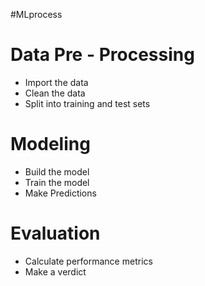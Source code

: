 #MLprocess 
# Data Pre - Processing
- Import the data
- Clean the data
- Split into training and test sets
# Modeling 
- Build the model
- Train the model
- Make Predictions
# Evaluation
- Calculate performance metrics
- Make a verdict
